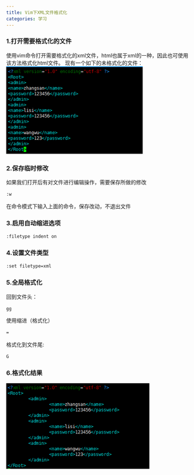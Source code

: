 ```yaml
---
title: Vim下XML文件格式化
categories: 学习
---
```


### 1.打开需要格式化的文件

使用vim命令打开需要格式化的xml文件，html也属于xml的一种，因此也可使用该方法格式化html文件。
现有一个如下的未格式化的文件：
![origin image](https://raw.githubusercontent.com/yangdage/images/master/20160330/20160328154539.png)

### 2.保存临时修改
如果我们打开后有对文件进行编辑操作，需要保存所做的修改

```bash
:w
```
在命令模式下输入上面的命令，保存改动，不退出文件

### 3.启用自动缩进选项

```bash
:filetype indent on
```

### 4.设置文件类型

```bash
:set filetype=xml
```

### 5.全局格式化

回到文件头：

``` bash
gg
```
使用缩进（格式化）
```bash
=
```

格式化到文件尾:

```bash
G
```

### 6.格式化结果
![origin image](https://raw.githubusercontent.com/yangdage/images/master/20160330/20160330115035.png)